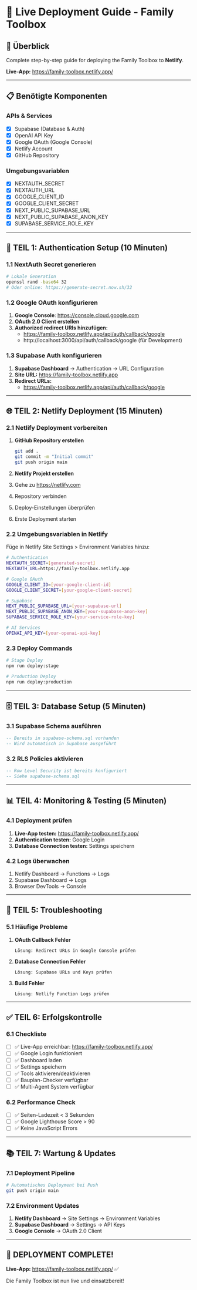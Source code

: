 # 🚀 Live Deployment Guide - Family Toolbox

## 🎯 **Überblick**
Complete step-by-step guide for deploying the Family Toolbox to **Netlify**.

**Live-App:** https://family-toolbox.netlify.app/

---

## 📋 **Benötigte Komponenten**

### **APIs & Services**
- [x] Supabase (Database & Auth)
- [x] OpenAI API Key
- [x] Google OAuth (Google Console)
- [x] Netlify Account
- [x] GitHub Repository

### **Umgebungsvariablen**
- [x] NEXTAUTH_SECRET
- [x] NEXTAUTH_URL
- [x] GOOGLE_CLIENT_ID
- [x] GOOGLE_CLIENT_SECRET
- [x] NEXT_PUBLIC_SUPABASE_URL
- [x] NEXT_PUBLIC_SUPABASE_ANON_KEY
- [x] SUPABASE_SERVICE_ROLE_KEY

---

## 🔐 **TEIL 1: Authentication Setup (10 Minuten)**

### **1.1 NextAuth Secret generieren**

```bash
# Lokale Generation
openssl rand -base64 32
# Oder online: https://generate-secret.now.sh/32
```

### **1.2 Google OAuth konfigurieren**

1. **Google Console**: https://console.cloud.google.com
2. **OAuth 2.0 Client erstellen**
3. **Authorized redirect URIs hinzufügen:**
   * https://family-toolbox.netlify.app/api/auth/callback/google
   * http://localhost:3000/api/auth/callback/google (für Development)

### **1.3 Supabase Auth konfigurieren**

1. **Supabase Dashboard** → Authentication → URL Configuration
2. **Site URL:** https://family-toolbox.netlify.app
3. **Redirect URLs:**
   * https://family-toolbox.netlify.app/api/auth/callback/google

---

## 🌐 **TEIL 2: Netlify Deployment (15 Minuten)**

### **2.1 Netlify Deployment vorbereiten**

1. **GitHub Repository erstellen**
   ```bash
   git add .
   git commit -m "Initial commit"
   git push origin main
   ```

2. **Netlify Projekt erstellen**

1. Gehe zu https://netlify.com
2. Repository verbinden
3. Deploy-Einstellungen überprüfen
4. Erste Deployment starten

### **2.2 Umgebungsvariablen in Netlify**

Füge in Netlify Site Settings > Environment Variables hinzu:

```bash
# Authentication
NEXTAUTH_SECRET=[generated-secret]
NEXTAUTH_URL=https://family-toolbox.netlify.app

# Google OAuth
GOOGLE_CLIENT_ID=[your-google-client-id]
GOOGLE_CLIENT_SECRET=[your-google-client-secret]

# Supabase
NEXT_PUBLIC_SUPABASE_URL=[your-supabase-url]
NEXT_PUBLIC_SUPABASE_ANON_KEY=[your-supabase-anon-key]
SUPABASE_SERVICE_ROLE_KEY=[your-service-role-key]

# AI Services
OPENAI_API_KEY=[your-openai-api-key]
```

### **2.3 Deploy Commands**

```bash
# Stage Deploy
npm run deploy:stage

# Production Deploy
npm run deploy:production
```

---

## 🗄️ **TEIL 3: Database Setup (5 Minuten)**

### **3.1 Supabase Schema ausführen**

```sql
-- Bereits in supabase-schema.sql vorhanden
-- Wird automatisch in Supabase ausgeführt
```

### **3.2 RLS Policies aktivieren**

```sql
-- Row Level Security ist bereits konfiguriert
-- Siehe supabase-schema.sql
```

---

## 📊 **TEIL 4: Monitoring & Testing (5 Minuten)**

### **4.1 Deployment prüfen**

1. **Live-App testen:** https://family-toolbox.netlify.app/
2. **Authentication testen:** Google Login
3. **Database Connection testen:** Settings speichern

### **4.2 Logs überwachen**

1. Netlify Dashboard → Functions → Logs
2. Supabase Dashboard → Logs
3. Browser DevTools → Console

---

## 🔧 **TEIL 5: Troubleshooting**

### **5.1 Häufige Probleme**

1. **OAuth Callback Fehler**
   ```
   Lösung: Redirect URLs in Google Console prüfen
   ```

2. **Database Connection Fehler**
   ```
   Lösung: Supabase URLs und Keys prüfen
   ```

3. **Build Fehler**
   ```
   Lösung: Netlify Function Logs prüfen
   ```

---

## ✅ **TEIL 6: Erfolgskontrolle**

### **6.1 Checkliste**

- [ ] ✅ Live-App erreichbar: https://family-toolbox.netlify.app/
- [ ] ✅ Google Login funktioniert
- [ ] ✅ Dashboard laden
- [ ] ✅ Settings speichern
- [ ] ✅ Tools aktivieren/deaktivieren
- [ ] ✅ Bauplan-Checker verfügbar
- [ ] ✅ Multi-Agent System verfügbar

### **6.2 Performance Check**

- [ ] ✅ Seiten-Ladezeit < 3 Sekunden
- [ ] ✅ Google Lighthouse Score > 90
- [ ] ✅ Keine JavaScript Errors

---

## 📚 **TEIL 7: Wartung & Updates**

### **7.1 Deployment Pipeline**

```bash
# Automatisches Deployment bei Push
git push origin main
```

### **7.2 Environment Updates**

1. **Netlify Dashboard** → Site Settings → Environment Variables
2. **Supabase Dashboard** → Settings → API Keys
3. **Google Console** → OAuth 2.0 Client

---

## 🎉 **DEPLOYMENT COMPLETE!**

**Live-App:** https://family-toolbox.netlify.app/ ✅

Die Family Toolbox ist nun live und einsatzbereit! 